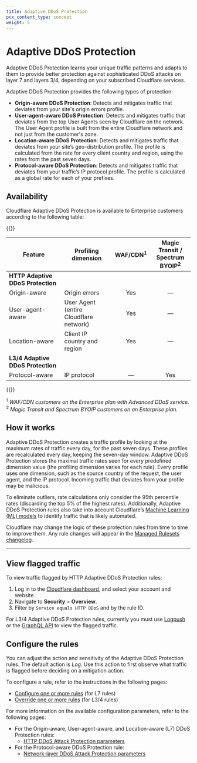 ```yaml
---
title: Adaptive DDoS Protection
pcx_content_type: concept
weight: 5
---
```


# Adaptive DDoS Protection

Adaptive DDoS Protection learns your unique traffic patterns and adapts to them to provide better protection against sophisticated DDoS attacks on layer 7 and layers 3/4, depending on your subscribed Cloudflare services.

Adaptive DDoS Protection provides the following types of protection:

* **Origin-aware DDoS Protection**: Detects and mitigates traffic that deviates from your site's origin errors profile.
* **User-agent-aware DDoS Protection**: Detects and mitigates traffic that deviates from the top User Agents seen by Cloudflare on the network. The User Agent profile is built from the entire Cloudflare network and not just from the customer's zone.
* **Location-aware DDoS Protection**: Detects and mitigates traffic that deviates from your site’s geo-distribution profile. The profile is calculated from the rate for every client country and region, using the rates from the past seven days.
* **Protocol-aware DDoS Protection**: Detects and mitigates traffic that deviates from your traffic’s IP protocol profile. The profile is calculated as a global rate for each of your prefixes.

## Availability

Cloudflare Adaptive DDoS Protection is available to Enterprise customers according to the following table:

{{<table-wrap>}}

Feature | Profiling dimension  | WAF/CDN<sup>1</sup> | Magic Transit /<br/>Spectrum BYOIP<sup>2</sup>
--------|----------------------|:--------------------:|:------------------------------------------:
**HTTP Adaptive DDoS Protection** |                           |     |
Origin-aware     | Origin errors                              | Yes | —
User-agent-aware | User Agent<br/>(entire Cloudflare network) | Yes | —
Location-aware   | Client IP country and region               | Yes | —
**L3/4 Adaptive DDoS Protection** |                           |     |
Protocol-aware   | IP protocol                                | —   | Yes

{{</table-wrap>}}

<sup>1</sup> _WAF/CDN customers on the Enterprise plan with Advanced DDoS service._<br/>
<sup>2</sup> _Magic Transit and Spectrum BYOIP customers on an Enterprise plan._

## How it works

Adaptive DDoS Protection creates a traffic profile by looking at the maximum rates of traffic every day, for the past seven days. These profiles are recalculated every day, keeping the seven-day window. Adaptive DDoS Protection stores the maximal traffic rates seen for every predefined dimension value (the profiling dimension varies for each rule). Every profile uses one dimension, such as the source country of the request, the user agent, and the IP protocol. Incoming traffic that deviates from your profile may be malicious.

To eliminate outliers, rate calculations only consider the 95th percentile rates (discarding the top 5% of the highest rates). Additionally, Adaptive DDoS Protection rules also take into account Cloudflare’s [Machine Learning (ML) models](/bots/concepts/bot-score/#machine-learning) to identify traffic that is likely automated.

Cloudflare may change the logic of these protection rules from time to time to improve them. Any rule changes will appear in the [Managed Rulesets changelog](/ddos-protection/change-log/).

---

## View flagged traffic

To view traffic flagged by HTTP Adaptive DDoS Protection rules:

1. Log in to the [Cloudflare dashboard](https://dash.cloudflare.com/), and select your account and website.
2. Navigate to **Security** > **Overview**.
3. Filter by `Service equals HTTP DDoS` and by the rule ID.

For L3/4 Adaptive DDoS Protection rules, currently you must use [Logpush](/logs/about/) or the [GraphQL API](/analytics/graphql-api/) to view the flagged traffic.

## Configure the rules

You can adjust the action and sensitivity of the Adaptive DDoS Protection rules. The default action is _Log_. Use this action to first observe what traffic is flagged before deciding on a mitigation action.

To configure a rule, refer to the instructions in the following pages:

* [Configure one or more rules](/ddos-protection/managed-rulesets/http/configure-dashboard/#configure-one-or-more-rules) (for L7 rules)
* [Override one or more rules](/ddos-protection/managed-rulesets/network/configure-dashboard/#override-one-or-more-rules) (for L3/4 rules)

For more information on the available configuration parameters, refer to the following pages:

* For the Origin-aware, User-agent-aware, and Location-aware (L7) DDoS Protection rules:
    * [HTTP DDoS Attack Protection parameters](/ddos-protection/managed-rulesets/http/override-parameters/)
* For the Protocol-aware DDoS Protection rule:
    * [Network-layer DDoS Attack Protection parameters](/ddos-protection/managed-rulesets/network/override-parameters/)
